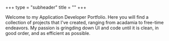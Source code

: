 +++
type = "subheader"
title = ""
+++

Welcome to my Application Developer Portfolio. Here you will find a collection of projects that I've created, ranging from acadamia to free-time endeavors.  My passion is gringding down UI and code until it is clean, in good order, and as efficient as possible.